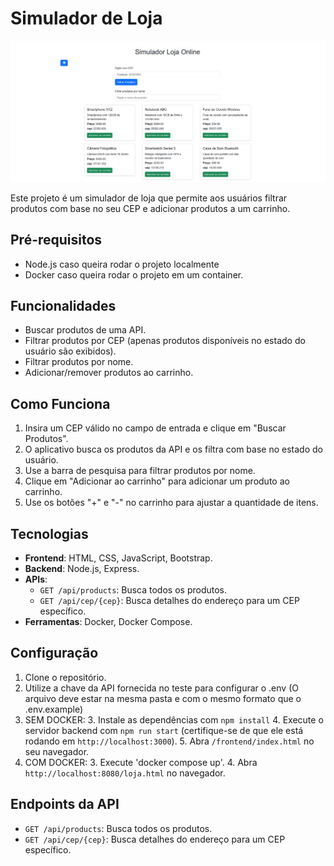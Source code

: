 
# Simulador de Loja

![alt text](/public/image.png)

Este projeto é um simulador de loja que permite aos usuários filtrar produtos com base no seu CEP e adicionar produtos a um carrinho.

## Pré-requisitos
- Node.js caso queira rodar o projeto localmente
- Docker caso queira rodar o projeto em um container.

## Funcionalidades
- Buscar produtos de uma API.
- Filtrar produtos por CEP (apenas produtos disponíveis no estado do usuário são exibidos).
- Filtrar produtos por nome.
- Adicionar/remover produtos ao carrinho.

## Como Funciona
1. Insira um CEP válido no campo de entrada e clique em "Buscar Produtos".
2. O aplicativo busca os produtos da API e os filtra com base no estado do usuário.
3. Use a barra de pesquisa para filtrar produtos por nome.
4. Clique em "Adicionar ao carrinho" para adicionar um produto ao carrinho.
5. Use os botões "+" e "-" no carrinho para ajustar a quantidade de itens.


## Tecnologias
- **Frontend**: HTML, CSS, JavaScript, Bootstrap.
- **Backend**: Node.js, Express.
- **APIs**:
  - `GET /api/products`: Busca todos os produtos.
  - `GET /api/cep/{cep}`: Busca detalhes do endereço para um CEP específico.
- **Ferramentas**: Docker, Docker Compose.

## Configuração
1. Clone o repositório.
2. Utilize a chave da API fornecida no teste para configurar o .env
(O arquivo deve estar na mesma pasta e com o mesmo formato que o .env.example)
3. SEM DOCKER:
    3. Instale as dependências com `npm install`
    4. Execute o servidor backend com `npm run start` (certifique-se de que ele está rodando em `http://localhost:3000`).
    5. Abra `/frontend/index.html` no seu navegador.
3. COM DOCKER:
    3. Execute 'docker compose up'.
    4. Abra `http://localhost:8080/loja.html` no navegador.

## Endpoints da API
- `GET /api/products`: Busca todos os produtos.
- `GET /api/cep/{cep}`: Busca detalhes do endereço para um CEP específico.